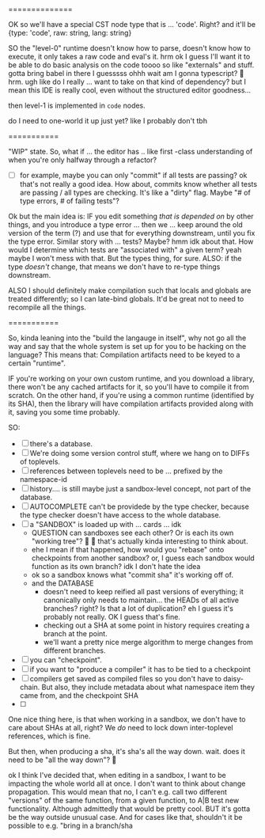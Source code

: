 
==============

OK so we'll have a special CST node type that is ... 'code'. Right?
and it'll be {type: 'code', raw: string, lang: string}

SO the "level-0" runtime doesn't know how to parse, doesn't know how to execute,
it only takes a raw code and eval's it.
hrm ok I guess I'll want it to be able to do basic analysis on the code toooo
so like "externals" and stuff. gotta bring babel in there I guesssss
ohhh wait am I gonna typescript? 🤔 hrm.
ugh like do I really ... want to take on that kind of dependency?
but I mean this IDE is really cool, even without the structured editor goodness...

then level-1 is implemented in `code` nodes.

do I need to one-world it up just yet? like I probably don't tbh






===========

"WIP" state.
So, what if ...
the editor has .. like first -class understanding of when you're only halfway through a refactor?

- [ ] for example, maybe you can only "commit" if all tests are passing? ok that's not really a good idea. How about, commits know whether all tests are passing / all types are checking. It's like a "dirty" flag. Maybe "# of type errors, # of failing tests"?

Ok but the main idea is: IF you edit something *that is depended on* by other things, and you introduce a type error ... then we ... keep around the old version of the term (?) and use that for everything downstream, until you fix the type error. Similar story with ... tests? Maybe? hmm idk about that. How would I determine which tests are "associated with" a given term?
yeah maybe I won't mess with that. But the types thing, for sure.
ALSO: if the type *doesn't* change, that means we don't have to re-type things downstream.

ALSO I should definitely make compilation such that locals and globals are treated differently; so I can late-bind globals. It'd be great not to need to recompile all the things.




===========

So, kinda leaning into the "build the langauge in itself", why not go all the way and say
that the whole system is set up for you to be hacking on the language?
This means that: Compilation artifacts need to be keyed to a certain "runtime".

IF you're working on your own custom runtime, and you download a library, there won't be any cached
artifacts for it, so you'll have to compile it from scratch.
On the other hand, if you're using a common runtime (identified by its SHA), then the library
will have compilation artifacts provided along with it, saving you some time probably.


SO:

- [ ] there's a database.
- [ ] We're doing some version control stuff, where we hang on to DIFFs of toplevels.
- [ ] references between toplevels need to be ... prefixed by the namespace-id
- [ ] history.... is still maybe just a sandbox-level concept, not part of the database.
- [ ] AUTOCOMPLETE can't be providede by the type checker, because the type checker doesn't have access to the whole database.
- [ ] a "SANDBOX" is loaded up with ... cards ... idk
  - QUESTION can sandboxes see each other? Or is each its own "working tree"? 🤔 🤔 that's actually kinda interesting to think about.
  - ehe I mean if that happened, how would you "rebase" onto checkpoints from another sandbox? or, I guess each sandbox would function as its own branch? idk I don't hate the idea
  - ok so a sandbox knows what "commit sha" it's working off of.
  - and the DATABASE
    - doesn't need to keep reified all past versions of everything; it canonically only needs to maintain... the HEADs of all active branches? right? Is that a lot of duplication? eh I guess it's probably not really. OK I guess that's fine.
    - checking out a SHA at some point in history requires creating a branch at the point.
    - we'll want a pretty nice merge algorithm to merge changes from different branches.
- [ ] you can "checkpoint".
- [ ] if you want to "produce a compiler" it has to be tied to a checkpoint
- [ ] compilers get saved as compiled files so you don't have to daisy-chain. But also, they include metadata about what namespace item they came from, and the checkpoint SHA
- [ ]

One nice thing here, is that when working in a sandbox, we don't have to care about SHAs at all, right?
We *do* need to lock down inter-toplevel references, which is fine.

But then, when producing a sha, it's sha's all the way down.
wait. does it need to be "all the way down"?
🤔

ok I think I've decided that, when editing in a sandbox, I want to be impacting the whole world all at once. I don't want to think about change propagation. This would mean that no, I can't e.g. call two different "versions" of the same function, from a given function, to A|B test new functionality. Although admittedly that would be pretty cool. BUT it's gotta be the way outside unusual case. And for cases like that, shouldn't it be possible to e.g. "bring in a branch/sha

